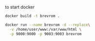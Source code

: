 to start docker
```sh
docker build -t brevrom .

docker run --name brevrom -d --replace\
  -v /home/user/www:/var/www/html \
  -p 9000:9000 -p 9003:9003 brevrom
```